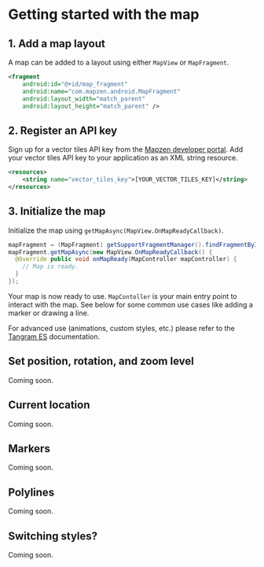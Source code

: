 # Getting started with the map

## 1. Add a map layout

A map can be added to a layout using either `MapView` or `MapFragment`.

```xml
<fragment
    android:id="@+id/map_fragment"
    android:name="com.mapzen.android.MapFragment"
    android:layout_width="match_parent"
    android:layout_height="match_parent" />
```

## 2. Register an API key

Sign up for a vector tiles API key from the [Mapzen developer portal](https://mapzen.com/developers). Add your vector tiles API key to your application as an XML string resource.

```xml
<resources>
    <string name="vector_tiles_key">[YOUR_VECTOR_TILES_KEY]</string>
</resources>
```

## 3. Initialize the map

Initialize the map using `getMapAsync(MapView.OnMapReadyCallback)`.

```java
mapFragment = (MapFragment) getSupportFragmentManager().findFragmentById(R.id.fragment);
mapFragment.getMapAsync(new MapView.OnMapReadyCallback() {
  @Override public void onMapReady(MapController mapController) {
    // Map is ready.
  }
});
```

Your map is now ready to use. `MapContoller` is your main entry point to interact with the map. See below for some common use cases like adding a marker or drawing a line.

For advanced use (animations, custom styles, etc.) please refer to the [Tangram ES](https://github.com/tangrams/tangram-es) documentation.

## Set position, rotation, and zoom level

Coming soon.

## Current location

Coming soon.

## Markers

Coming soon.

## Polylines

Coming soon.

## Switching styles?

Coming soon.
